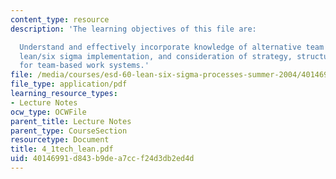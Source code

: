 ```yaml
---
content_type: resource
description: 'The learning objectives of this file are:

  Understand and effectively incorporate knowledge of alternative team types into
  lean/six sigma implementation, and consideration of strategy, structure and process
  for team-based work systems.'
file: /media/courses/esd-60-lean-six-sigma-processes-summer-2004/40146991d843b9dea7ccf24d3db2ed4d_4_1tech_lean.pdf
file_type: application/pdf
learning_resource_types:
- Lecture Notes
ocw_type: OCWFile
parent_title: Lecture Notes
parent_type: CourseSection
resourcetype: Document
title: 4_1tech_lean.pdf
uid: 40146991-d843-b9de-a7cc-f24d3db2ed4d
---
```

